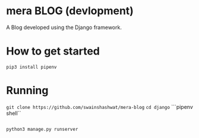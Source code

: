 # mera BLOG (devlopment)
A Blog developed using the Django framework.

# How to get started
```pip3 install pipenv```

# Running
```git clone https://github.com/swainshashwat/mera-blog```
```cd django```
```pipenv shell``
```cd . 
```
```python3 manage.py runserver```
